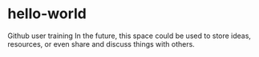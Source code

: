 # hello-world
Github user training
In the future, this space could be used to store ideas, resources, or even share and discuss things with others.

